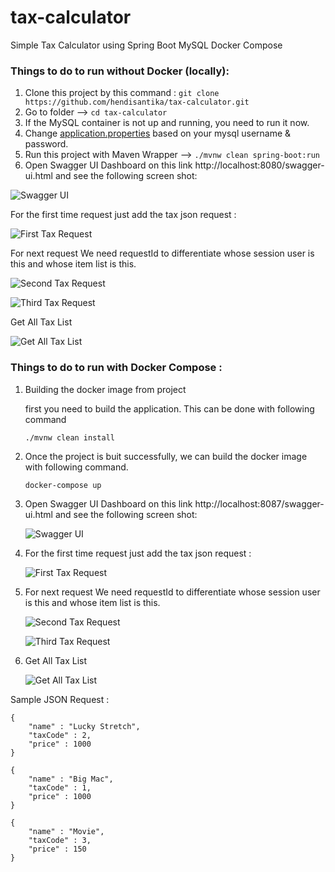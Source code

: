 # tax-calculator

Simple Tax Calculator using Spring Boot MySQL Docker Compose

### Things to do to run without Docker (locally):

1. Clone this project by this command : `git clone https://github.com/hendisantika/tax-calculator.git`
2. Go to folder --> `cd tax-calculator`
3. If the MySQL container is not up and running, you need to run it now.
4. Change [application.properties](./src/main/resources/application.properties) based on your mysql username & password.
5. Run this project with Maven Wrapper --> `./mvnw clean spring-boot:run`
6. Open Swagger UI Dashboard on this link http://localhost:8080/swagger-ui.html and see the following screen shot:

![Swagger UI](img/SwaggerUI.png "Swagger UI")

For the first time request just add the tax json request :

![First Tax Request](img/add1.png "First Tax Request")

For next request We need requestId to differentiate whose session user is this and whose item list is this.

![Second Tax Request](img/add2.png "Second Tax Request")

![Third Tax Request](img/list.png "Third Tax Request")

Get All Tax List

![Get All Tax List](img/list.png "Get All Tax List")

### Things to do to run with Docker Compose :

1. Building the docker image from project

   first you need to build the application. This can be done with following command

   `./mvnw clean install`

2. Once the project is buit successfully, we can build the docker image with following command.

   `docker-compose up`

3. Open Swagger UI Dashboard on this link http://localhost:8087/swagger-ui.html and see the following screen shot:

   ![Swagger UI](img/SwaggerUI2.png "Swagger UI")

4. For the first time request just add the tax json request :

   ![First Tax Request](img/add1b.png "First Tax Request")

5. For next request We need requestId to differentiate whose session user is this and whose item list is this.

   ![Second Tax Request](img/add2b.png "Second Tax Request")

   ![Third Tax Request](img/add3b.png "Third Tax Request")

6. Get All Tax List

   ![Get All Tax List](img/list2.png "Get All Tax List")

Sample JSON Request :
```
{
	"name" : "Lucky Stretch",
	"taxCode" : 2,
	"price" : 1000
}

{
	"name" : "Big Mac",
	"taxCode" : 1,
	"price" : 1000
}

{
	"name" : "Movie",
	"taxCode" : 3,
	"price" : 150
}
```



